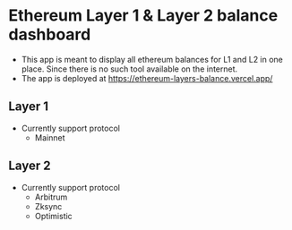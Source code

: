 # Ethereum Layer 1 & Layer 2 balance dashboard

- This app is meant to display all ethereum balances for L1 and L2 in one place. Since there is no such tool available on the internet.
- The app is deployed at https://ethereum-layers-balance.vercel.app/

## Layer 1
- Currently support protocol
  - Mainnet

## Layer 2
- Currently support protocol
  - Arbitrum
  - Zksync
  - Optimistic
